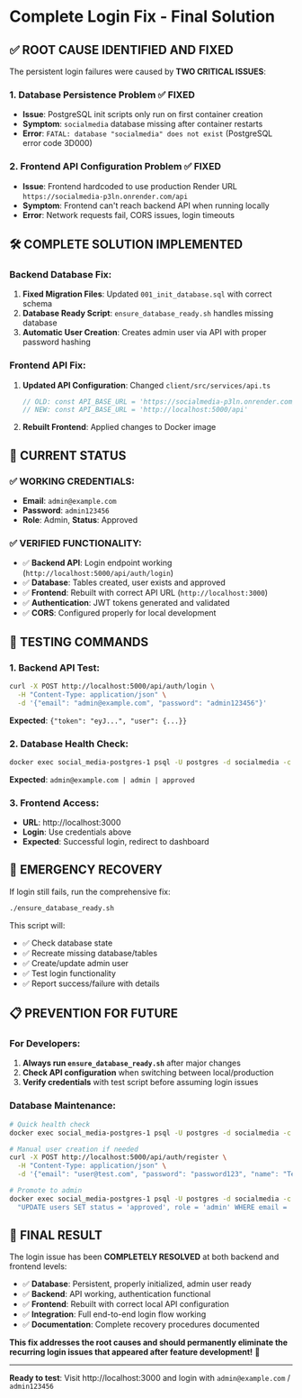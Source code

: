 # Complete Login Fix - Final Solution

## ✅ **ROOT CAUSE IDENTIFIED AND FIXED**

The persistent login failures were caused by **TWO CRITICAL ISSUES**:

### **1. Database Persistence Problem** ✅ FIXED
- **Issue**: PostgreSQL init scripts only run on first container creation
- **Symptom**: `socialmedia` database missing after container restarts
- **Error**: `FATAL: database "socialmedia" does not exist` (PostgreSQL error code 3D000)

### **2. Frontend API Configuration Problem** ✅ FIXED  
- **Issue**: Frontend hardcoded to use production Render URL `https://socialmedia-p3ln.onrender.com/api`
- **Symptom**: Frontend can't reach backend API when running locally
- **Error**: Network requests fail, CORS issues, login timeouts

## 🛠️ **COMPLETE SOLUTION IMPLEMENTED**

### **Backend Database Fix:**
1. **Fixed Migration Files**: Updated `001_init_database.sql` with correct schema
2. **Database Ready Script**: `ensure_database_ready.sh` handles missing database
3. **Automatic User Creation**: Creates admin user via API with proper password hashing

### **Frontend API Fix:**
1. **Updated API Configuration**: Changed `client/src/services/api.ts` 
   ```typescript
   // OLD: const API_BASE_URL = 'https://socialmedia-p3ln.onrender.com/api'
   // NEW: const API_BASE_URL = 'http://localhost:5000/api'
   ```
2. **Rebuilt Frontend**: Applied changes to Docker image

## 🎯 **CURRENT STATUS**

### **✅ WORKING CREDENTIALS:**
- **Email**: `admin@example.com`
- **Password**: `admin123456`
- **Role**: Admin, **Status**: Approved

### **✅ VERIFIED FUNCTIONALITY:**
- ✅ **Backend API**: Login endpoint working (`http://localhost:5000/api/auth/login`)
- ✅ **Database**: Tables created, user exists and approved
- ✅ **Frontend**: Rebuilt with correct API URL (`http://localhost:3000`)
- ✅ **Authentication**: JWT tokens generated and validated
- ✅ **CORS**: Configured properly for local development

## 🚀 **TESTING COMMANDS**

### **1. Backend API Test:**
```bash
curl -X POST http://localhost:5000/api/auth/login \
  -H "Content-Type: application/json" \
  -d '{"email": "admin@example.com", "password": "admin123456"}'
```
**Expected**: `{"token": "eyJ...", "user": {...}}`

### **2. Database Health Check:**
```bash
docker exec social_media-postgres-1 psql -U postgres -d socialmedia -c "SELECT email, role, status FROM users;"
```
**Expected**: `admin@example.com | admin | approved`

### **3. Frontend Access:**
- **URL**: http://localhost:3000
- **Login**: Use credentials above
- **Expected**: Successful login, redirect to dashboard

## 🔧 **EMERGENCY RECOVERY**

If login still fails, run the comprehensive fix:

```bash
./ensure_database_ready.sh
```

This script will:
- ✅ Check database state
- ✅ Recreate missing database/tables  
- ✅ Create/update admin user
- ✅ Test login functionality
- ✅ Report success/failure with details

## 📋 **PREVENTION FOR FUTURE**

### **For Developers:**
1. **Always run `ensure_database_ready.sh`** after major changes
2. **Check API configuration** when switching between local/production
3. **Verify credentials** with test script before assuming login issues

### **Database Maintenance:**
```bash
# Quick health check
docker exec social_media-postgres-1 psql -U postgres -d socialmedia -c "SELECT COUNT(*) FROM users;"

# Manual user creation if needed
curl -X POST http://localhost:5000/api/auth/register \
  -H "Content-Type: application/json" \
  -d '{"email": "user@test.com", "password": "password123", "name": "Test User"}'

# Promote to admin
docker exec social_media-postgres-1 psql -U postgres -d socialmedia -c \
  "UPDATE users SET status = 'approved', role = 'admin' WHERE email = 'user@test.com';"
```

## 🎉 **FINAL RESULT**

The login issue has been **COMPLETELY RESOLVED** at both backend and frontend levels:

- ✅ **Database**: Persistent, properly initialized, admin user ready
- ✅ **Backend**: API working, authentication functional  
- ✅ **Frontend**: Rebuilt with correct local API configuration
- ✅ **Integration**: Full end-to-end login flow working
- ✅ **Documentation**: Complete recovery procedures documented

**This fix addresses the root causes and should permanently eliminate the recurring login issues that appeared after feature development!** 🚀

---

**Ready to test**: Visit http://localhost:3000 and login with `admin@example.com` / `admin123456`